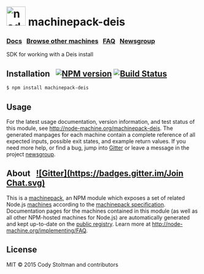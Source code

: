 <h1>
  <a href="http://node-machine.org" title="Node-Machine public registry"><img alt="node-machine logo" title="Node-Machine Project" src="http://node-machine.org/images/machine-anthropomorph-for-white-bg.png" width="50" /></a>
  machinepack-deis
</h1>

### [Docs](http://node-machine.org/machinepack-deis) &nbsp; [Browse other machines](http://node-machine.org/machinepacks) &nbsp;  [FAQ](http://node-machine.org/implementing/FAQ)  &nbsp;  [Newsgroup](https://groups.google.com/forum/?hl=en#!forum/node-machine)

SDK for working with a Deis install


## Installation &nbsp; [![NPM version](https://badge.fury.io/js/machinepack-deis.svg)](http://badge.fury.io/js/machinepack-deis) [![Build Status](https://travis-ci.org/particlebanana/machinepack-deis.png?branch=master)](https://travis-ci.org/particlebanana/machinepack-deis)

```sh
$ npm install machinepack-deis
```

## Usage

For the latest usage documentation, version information, and test status of this module, see <a href="http://node-machine.org/machinepack-deis" title="SDK for working with a Deis install (for node.js)">http://node-machine.org/machinepack-deis</a>.  The generated manpages for each machine contain a complete reference of all expected inputs, possible exit states, and example return values.  If you need more help, or find a bug, jump into [Gitter](https://gitter.im/node-machine/general) or leave a message in the project [newsgroup](https://groups.google.com/forum/?hl=en#!forum/node-machine).

## About  &nbsp; [![Gitter](https://badges.gitter.im/Join Chat.svg)](https://gitter.im/node-machine/general?utm_source=badge&utm_medium=badge&utm_campaign=pr-badge&utm_content=badge)

This is a [machinepack](http://node-machine.org/machinepacks), an NPM module which exposes a set of related Node.js [machines](http://node-machine.org/spec/machine) according to the [machinepack specification](http://node-machine.org/spec/machinepack).
Documentation pages for the machines contained in this module (as well as all other NPM-hosted machines for Node.js) are automatically generated and kept up-to-date on the <a href="http://node-machine.org" title="Public machine registry for Node.js">public registry</a>.
Learn more at <a href="http://node-machine.org/implementing/FAQ" title="Machine Project FAQ (for implementors)">http://node-machine.org/implementing/FAQ</a>.

## License

MIT &copy; 2015 Cody Stoltman and contributors


